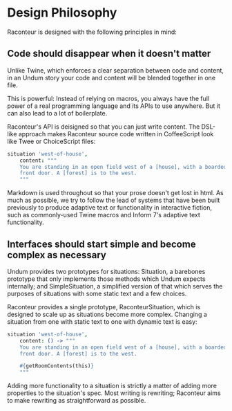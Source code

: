 # Design Philosophy

Raconteur is designed with the following principles in mind:

## Code should disappear when it doesn't matter

Unlike Twine, which enforces a clear separation between code and content, in an Undum story your code and content will be blended together in one file.

This is powerful: Instead of relying on macros, you always have the full power of a real programming language and its APIs to use anywhere. But it can also lead to a lot of boilerplate.

Raconteur's API is deisigned so that you can just write content. The DSL-like approach makes Raconteur source code written in CoffeeScript look like Twee or ChoiceScript files:

```coffeescript
situation 'west-of-house',
    content: """
    You are standing in an open field west of a [house], with a boarded up
    front door. A [forest] is to the west.
    """
```

Markdown is used throughout so that your prose doesn't get lost in html. As much as possible, we try to follow the lead of systems that have been built previously to produce adaptive text or functionality in interactive fiction, such as commonly-used Twine macros and Inform 7's adaptive text functionality.

## Interfaces should start simple and become complex as necessary

Undum provides two prototypes for situations: Situation, a barebones prototype that only implements those methods which Undum expects internally; and SimpleSituation, a simplified version of that which serves the purposes of situations with some static text and a few choices.

Raconteur provides a single prototype, RaconteurSituation, which is designed to scale up as situations become more complex. Changing a situation from one with static text to one with dynamic text is easy:

```coffeescript
situation 'west-of-house',
    content: () -> """
    You are standing in an open field west of a [house], with a boarded up
    front door. A [forest] is to the west.

    #{getRoomContents(this)}
    """
```

Adding more functionality to a situation is strictly a matter of adding more properties to the situation's spec. Most writing is rewriting; Raconteur aims to make rewriting as straightforward as possible.